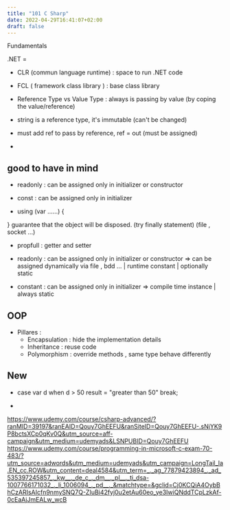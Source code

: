 ```yaml
---
title: "101 C Sharp"
date: 2022-04-29T16:41:07+02:00
draft: false
---
```


Fundamentals

.NET =

- CLR (commun language runtime) : space to run .NET code
- FCL ( framework class library ) : base class library

- Reference Type vs Value Type :
  always is passing by value (by coping the value/reference)
- string is a reference type, it's immutable (can't be changed)

- must add ref to pass by reference, ref = out (must be assigned)

-

## good to have in mind

- readonly : can be assigned only in initializer or constructor
- const : can be assigned only in initializer

- using (var ......)
  {

}
guarantee that the object will be disposed. (try finally statement) (file , socket ...)

- propfull : getter and setter

- readonly : can be assigned only in initializer or constructor => can be assigned dynamically via file , bdd ... | runtime constant | optionally static
- constant : can be assigned only in initializer => compile time instance | always static

## OOP

- Pillares :
  - Encapsulation : hide the implementation details
  - Inheritance : reuse code
  - Polymorphism : override methods , same type behave differently

## New

- case var d when d > 50
  result = "greater than 50"
  break;

-

https://www.udemy.com/course/csharp-advanced/?ranMID=39197&ranEAID=Qouy7GhEEFU&ranSiteID=Qouy7GhEEFU-.sNjYK9P8bctsXCp0qKv0Q&utm_source=aff-campaign&utm_medium=udemyads&LSNPUBID=Qouy7GhEEFU
https://www.udemy.com/course/programming-in-microsoft-c-exam-70-483/?utm_source=adwords&utm_medium=udemyads&utm_campaign=LongTail_la.EN_cc.ROW&utm_content=deal4584&utm_term=_._ag_77879423894_._ad_535397245857_._kw__._de_c_._dm__._pl__._ti_dsa-1007766171032_._li_1006094_._pd__._&matchtype=&gclid=Cj0KCQiA4OybBhCzARIsAIcfn9nmySNQ7Q-ZIuBi42fyj0u2etAu60eo_ye3IwiQNddTCpLzkAf-0cEaAjJmEALw_wcB
